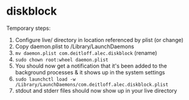 # diskblock

Temporary steps:
1. Configure live/ directory in location referenced by plist (or change)
2. Copy daemon.plist to /Library/LaunchDaemons
3. `mv daemon.plist com.deitloff.alec.diskblock` (rename)
4. `sudo chown root:wheel daemon.plist`
5. You should now get a notification that it's been added to the background processes & it shows up in the system settings
6. `sudo launchctl load -w /Library/LaunchDaemons/com.deitloff.alec.diskblock.plist`
7. stdout and stderr files should now show up in your live directory
